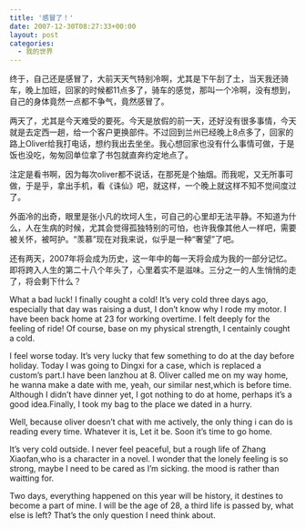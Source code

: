 ```yaml
---
title: '感冒了！'
date: 2007-12-30T08:27:33+00:00
layout: post
categories:
  - 我的世界
---
```


终于，自己还是感冒了，大前天天气特别冷啊，尤其是下午刮了土，当天我还骑车，晚上加班，回家的时候都11点多了，骑车的感觉，那叫一个冷啊，没有想到，自己的身体竟然一点都不争气，竟然感冒了。

两天了，尤其是今天难受的要死。今天是放假的前一天，还好没有很多事情，今天就是去定西一趟，给一个客户更换部件。不过回到兰州已经晚上8点多了，回家的路上Oliver给我打电话，想约我出去坐坐。我心想回家也没有什么事情可做，于是饭也没吃，匆匆回单位拿了书包就直奔约定地点了。

注定是看书啊，因为每次oliver都不说话，在那死是个抽烟。而我呢，又无所事可做，于是乎，拿出手机，看《诛仙》吧，就这样，一个晚上就这样不知不觉间度过了。
<!--more-->
外面冷的出奇，眼里是张小凡的坎坷人生，可自己的心里却无法平静。不知道为什么，人在生病的时候，尤其会觉得孤独特别的可怕，也许我像其他人一样吧，需要被关怀，被呵护。“羡慕”现在对我来说，似乎是一种“奢望”了吧。

还有两天，2007年将会成为历史，这一年中的每一天将会成为我的一部分记忆。即将跨入人生的第二十八个年头了，心里着实不是滋味。三分之一的人生悄悄的走了，将会剩下什么？

What a bad luck! I finally cought a cold! It&#8217;s very cold three days ago, especially that day was raising a dust, I don&#8217;t know why I rode my motor. I have been back home at 23 for working overtime. I felt deeply for the feeling of ride! Of course, base on my physical strength, I centainly cought a cold.

I feel worse today. It&#8217;s very lucky that few something to do at the day before holiday. Today I was going to Dingxi for a case, which is replaced a custom&#8217;s part.I have been lanzhou at 8. Oliver called me on my way home, he wanna make a date with me, yeah, our similar nest,which is before time. Although I didn&#8217;t have dinner yet, I got nothing to do at home, perhaps it&#8217;s a good idea.Finally, I took my bag to the place we dated in a hurry.

Well, because oliver doesn&#8217;t chat with me actively, the only thing i can do is reading every time. Whatever it is, Let it be. Soon it&#8217;s time to go home.

It&#8217;s very cold outside. I never feel peaceful, but a rough life of Zhang Xiaofan,who is a character in a novel. I wonder that the lonely feeling is so strong, maybe I need to be cared as I&#8217;m sicking. the mood is rather than waitting for.

Two days, everything happened on this year will be history, it destines to become a part of mine. I will be the age of 28, a third life is passed by, what else is left? That&#8217;s the only question I need think about.